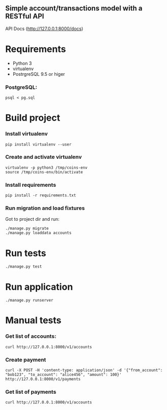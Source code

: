 Simple account/transactions model with a RESTful API
----------------------------------------------------

API Docs (http://127.0.0.1:8000/docs)


# Requirements

 - Python 3
 - virtualenv
 - PostrgreSQL 9.5 or higer

### PostgreSQL:

```
psql < pg.sql
```

# Build project


### Install virtualenv

```
pip install virtualenv --user
```

### Create and activate virtualenv

```
virtualenv -p python3 /tmp/coins-env
source /tmp/coins-env/bin/activate
```

### Install requirements

```
pip install -r requirements.txt
```

### Run migration and load fixtures

Got to project dir and run:

```
./manage.py migrate
./manage.py loaddata accounts
```


# Run tests

```
./manage.py test
```


# Run application


```
./manage.py runserver
```

# Manual tests

### Get list of accounts:

```
curl http://127.0.0.1:8000/v1/accounts
```

### Create payment

```
curl -X POST -H 'content-type: application/json' -d '{"from_account": "bob123", "to_account": "alice456", "amount": 100}' http://127.0.0.1:8000/v1/payments
```

### Get list of payments

```
curl http://127.0.0.1:8000/v1/accounts
```
